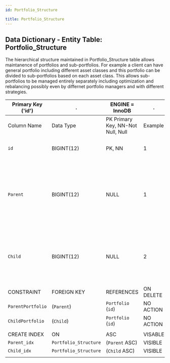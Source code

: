 ```yaml
---
id: Portfolio_Structure

title: Portfolio_Structure
---
```


## Data Dictionary - Entity Table: Portfolio_Structure

The hierarchical structure maintained in Portfolio_Structure table allows maintanence of portfolios and sub-portfolios. 
For example a client can have general portfolio including different asset classes and this portfolio can be divided to sub-portfolios based on each asset class. 
This allows sub-portfolios to be managed entirely separately including optimization and rebalancing possibly even by differnet portfolio managers and with different strategies.			

| Primary Key ('id')|.|ENGINE = InnoDB|.|.|
|---|---|---|---|---|
|Column Name|Data Type|PK Primary Key, NN-Not Null, Null|Example|Comments|
||
|`id`|BIGINT(12)|PK, NN|1|PrimaryKey-ID,(auto creates)|
|`Parent`|BIGINT(12)|NULL|1|Id of Portfolio on the Top of hierarchy (parent). One portfolio can be linked to multiple sub-portfolios.|
|`Child`|BIGINT(12)|NULL|2|Id of Portfolio on the bottom of the hierarchy (child) - sub-portfolio.|
||
|CONSTRAINT|FOREIGN KEY|REFERENCES|ON DELETE|ON UPDATE|
|`ParentPortfolio`|(`Parent`)|`Portfolio` (`id`)| NO ACTION|NO ACTION|
|`ChildPortfolio`|(`Child`)|`Portfolio` (`id`)| NO ACTION|NO ACTION|
||
|CREATE INDEX|ON|ASC|VISABLE|.|
|`Parent_idx`|`Portfolio_Structure`|(`Parent` ASC)| VISIBLE|.|
|`Child_idx`|`Portfolio_Structure`|(`Child` ASC)  | VISIBLE|.|
||
